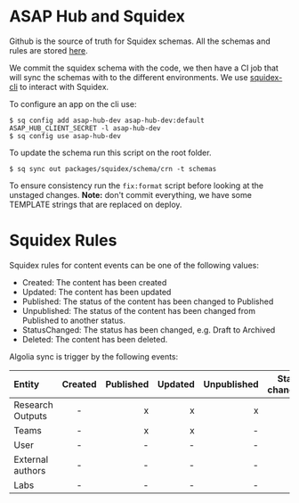 # ASAP Hub and Squidex

Github is the source of truth for Squidex schemas. All the schemas and rules are stored [here](https://github.com/yldio/asap-hub/tree/master/packages/squidex/schema).

We commit the squidex schema with the code, we then have a CI job that will sync the schemas with to the different environments.
We use [squidex-cli](https://github.com/Squidex/squidex-samples/releases) to interact with Squidex.

To configure an app on the cli use:

```
$ sq config add asap-hub-dev asap-hub-dev:default ASAP_HUB_CLIENT_SECRET -l asap-hub-dev
$ sq config use asap-hub-dev
```

To update the schema run this script on the root folder.

```
$ sq sync out packages/squidex/schema/crn -t schemas
```

To ensure consistency run the `fix:format` script before looking at the unstaged changes.
**Note:** don't commit everything, we have some TEMPLATE strings that are replaced on deploy.

# Squidex Rules

Squidex rules for content events can be one of the following values:

- Created: The content has been created
- Updated: The content has been updated
- Published: The status of the content has been changed to Published
- Unpublished: The status of the content has been changed from Published to another status.
- StatusChanged: The status has been changed, e.g. Draft to Archived
- Deleted: The content has been deleted.

Algolia sync is trigger by the following events:

| Entity           | Created | Published | Updated | Unpublished | Status changed | Deleted |
| :--------------- | :-----: | --------: | ------: | ----------: | -------------: | ------: |
| Research Outputs |    -    |         x |       x |           x |              - |       x |
| Teams            |    -    |         x |       x |           - |              - |       x |
| User             |    -    |         - |       - |           - |              - |       - |
| External authors |    -    |         - |       - |           - |              - |       - |
| Labs             |    -    |         - |       - |           - |              - |       - |
